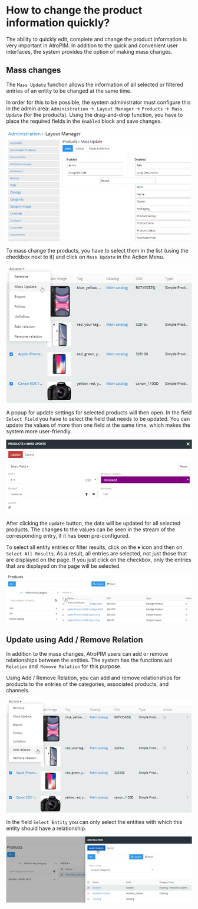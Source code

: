# How to change the product information quickly?

The ability to quickly edit, complete and change the product information is very important in AtroPIM. In addition to the quick and convenient user interfaces, the system provides the option of making mass changes.

## Mass changes

The `Mass Update` function allows the information of all selected or filtered entries of an entity to be changed at the same time.

In order for this to be possible, the system administrator must configure this in the admin area: `Administration` →` Layout Manager` → `Products` →` Mass Update` (for the products). Using the drag-and-drop function, you have to place the required fields in the `Enabled` block and save changes.

![](../_assets/how-tos/how-to-change-the-product-information/image50.png)

To mass change the products, you have to select them in the list (using the checkbox next to it) and click on `Mass Update` in the Action Menu.

![](../_assets/how-tos/how-to-change-the-product-information/image12.png)

A popup for update settings for selected products will then open. In the field `Select Field` you have to select the field that needs to be updated. You can update the values ​​of more than one field at the same time, which makes the system more user-friendly.

![](../_assets/how-tos/how-to-change-the-product-information/image16.png)

After clicking the `Update` button, the data will be updated for all selected products. The changes to the values ​​can be seen in the stream of the corresponding entry, if it has been pre-configured.

To select all entity entries or filter results, click on the `▼` icon and then on `Select All Results`. As a result, all entries are selected, not just those that are displayed on the page. If you just click on the checkbox, only the entries that are displayed on the page will be selected.

![](../_assets/how-tos/how-to-change-the-product-information/image49.png)

## Update using Add / Remove Relation

In addition to the mass changes, AtroPIM users can add or remove relationships between the entities. The system has the functions `Add Relation` and` Remove Relation` for this purpose.

Using Add / Remove Relation, you can add and remove relationships for products to the entries of the categories, associated products, and channels.

![](../_assets/how-tos/how-to-change-the-product-information/image47.png)

In the field `Select Entity` you can only select the entities with which this entity should have a relationship.

![](../_assets/how-tos/how-to-change-the-product-information/image4.png)
